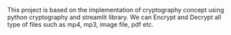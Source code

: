 This project is based on the implementation of cryptography concept using python cryptography and streamlit library.
We can Encrypt and Decrypt all type of files such as mp4, mp3, image file, pdf etc.
